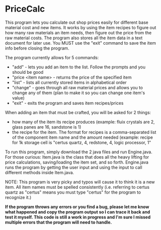 # PriceCalc

This program lets you calculate out shop prices easily for different base material cost and new items. It works by using the item recipes to figure out how many raw materials an item needs, then figure out the price from the raw material costs. The program also stores all the item data in a text document for later use. You MUST use the "exit" command to save the item info before closing the program.

The program currently allows for 5 commands:
* "add" - lets you add an item to the list. Follow the prompts and you should be good
* "price \<item name\> - returns the price of the specified item
* "list" - lists all currently stored items in alphabetical order
* "change" - goes through all raw material prices and allows you to change any of them (plan to make it so you can change one item's value)
* "exit" - exits the program and saves item recipes/prices
  
When adding an item that must be crafted, you will be asked for 2 things:
* how many of the item its recipe produces (example: fluix crystals are 2, glass panes are 16, sandstone is 1)
* the recipe for the item. The format for recipes is a comma-separated list of the component item name and the amount needed
		(example: recipe for 1k storage cell is "certus quartz, 4, redstone, 4, logic processor, 1"

To run this program, simply download the 2 java files and run Engine.java. 
For those curious: Item.java is the class that does all the heavy lifting for price calculations, saving/loading the item set, and so forth. Engine.java runs the program by getting the user input and using the input to call different methods inside Item.java.

NOTE: This program is very picky and typos will cause it to think it is a new item. All item names must be spelled consistently (i.e. referring to certus quartz as "certus" means you must type "certus" for the program to recognize it.)

**If the program throws any errors or you find a bug, please let me know what happened and copy the program output so I can trace it back and test it myself. This code is still a work in progress and I'm sure I missed multiple errors that the program will need to handle.**
